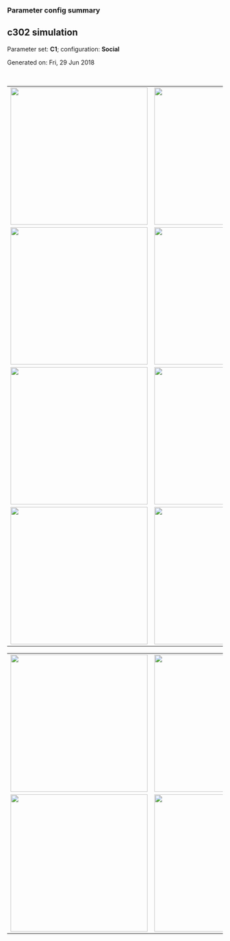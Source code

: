 ### Parameter config summary 
<h2>c302 simulation</h2>
<p>Parameter set: <b>C1</b>; configuration: <b>Social</b></p>
<p>Generated on: Fri, 29 Jun 2018</p><br/>
<table>

<tr>
  <td><a href="images/neurons_C1_Social.png"><img alt=" " src="images/neurons_C1_Social.png" height="320"/></a></td>
  <td><a href="images/traces_neuron_Social_C1.png"><img alt=" " src="images/traces_neuron_Social_C1.png" height="320"/></a></td>
</tr>

<tr>
  <td><a href="images/neuron_activity_C1_Social.png"><img alt=" " src="images/neuron_activity_C1_Social.png" height="320"/></a></td>
  <td><a href="images/traces_neuron_activity_Social_C1.png"><img alt=" " src="images/traces_neuron_activity_Social_C1.png" height="320"/></a></td>
</tr>

<tr>
  <td><a href="images/muscles_C1_Social.png"><img alt=" " src="images/muscles_C1_Social.png" height="320"/></a></td>
  <td><a href="images/traces_muscles_Social_C1.png"><img alt=" " src="images/traces_muscles_Social_C1.png" height="320"/></a></td>
</tr>

<tr>
  <td><a href="images/muscle_activity_C1_Social.png"><img alt=" " src="images/muscle_activity_C1_Social.png" height="320"/></a></td>
  <td><a href="images/traces_muscles_activity_Social_C1.png"><img alt=" " src="images/traces_muscles_activity_Social_C1.png" height="320"/></a></td>
</tr>
</table>
<table>

<tr><td><a href="images/c302_C1_Social_exc_to_neurons.png"><img alt=" " src="images/c302_C1_Social_exc_to_neurons.png" height="320"/></a></td>

  <td><a href="images/c302_C1_Social_inh_to_neurons.png"><img alt=" " src="images/c302_C1_Social_inh_to_neurons.png" height="320"/></a></td>

  <td><a href="images/c302_C1_Social_elec_neurons_neurons.png"><img alt=" " src="images/c302_C1_Social_elec_neurons_neurons.png" height="320"/></a></td></tr>

<tr><td><a href="images/c302_C1_Social_exc_to_muscles.png"><img alt=" " src="images/c302_C1_Social_exc_to_muscles.png" height="320"/></a></td>

  <td><a href="images/c302_C1_Social_inh_to_muscles.png"><img alt=" " src="images/c302_C1_Social_inh_to_muscles.png" height="320"/></a></td></tr>
</table>
